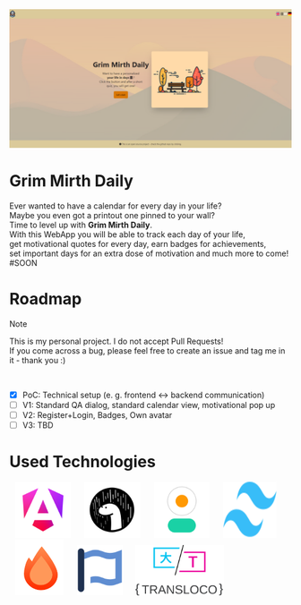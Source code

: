 <img src="readme-assets/welcome_screen.png" alt="Grim Mirth Daily home screen">

# Grim Mirth Daily
Ever wanted to have a calendar for every day in your life? <br>
Maybe you even got a printout one pinned to your wall? <br>
Time to level up with **Grim Mirth Daily**. <br>
With this WebApp you will be able to track each day of your life, <br>
get motivational quotes for every day, earn badges for achievements, <br>
set important days for an extra dose of motivation and much more to come! <br>
#SOON

# Roadmap
> [!NOTE]
> This is my personal project. I do not accept Pull Requests! <br>
> If you come across a bug, please feel free to create an issue and tag me in it - thank you :)

 <br>
 
- [x] PoC: Technical setup (e. g. frontend &harr; backend communication) <br>
- [ ] V1: Standard QA dialog, standard calendar view, motivational pop up
- [ ] V2: Register+Login, Badges, Own avatar
- [ ] V3: TBD

# Used Technologies

<p>
  <a href="https://angular.dev"><img src="readme-assets/angular.png" alt="Angular Logo" height="100" hspace="10"></a>
  <a href="https://deno.com"><img src="readme-assets/deno.png" alt="Deno Logo" height="100" hspace="10"></a>
  <a href="https://daisyui.com"><img src="readme-assets/daisyui.png" alt="DaisyUI Logo" height="100" hspace="10"></a>
  <a href="https://tailwindcss.com"><img src="readme-assets/tailwind.svg" alt="Tailwind Logo" height="100" width="95" hspace="10"></a>
  <a href="https://hono.dev"><img src="readme-assets/hono.png" alt="Hono Logo" height="100" hspace="10"></a>
  <a href="https://fontawesome.com"><img src="readme-assets/fontawesome.svg" alt="Font Awesome Logo" height="90" hspace="10"></a>
   <a href="https://jsverse.github.io/transloco"><img src="readme-assets/transloco.svg" alt="Transloco Logo" height="90" hspace="10"></a>
</p>

